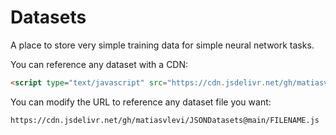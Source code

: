 # Datasets
A place to store very simple training data for simple neural network tasks.

You can reference any dataset with a CDN:

```html
<script type="text/javascript" src="https://cdn.jsdelivr.net/gh/matiasvlevi/JSONDatasets@main/count4bit.js"></script>
```

You can modify the URL to reference any dataset file you want:
```html
https://cdn.jsdelivr.net/gh/matiasvlevi/JSONDatasets@main/FILENAME.js
```
